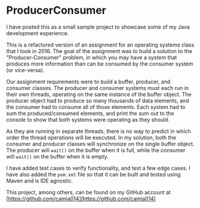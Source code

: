 # ProducerConsumer

I have posted this as a small sample project to showcase some of my Java development experience.

This is a refactored version of an assignment for an operating systems class that I took in 2016. The goal of the assignment was 
to build a solution to the "Producer-Consumer" problem, in which you may have a system that produces more information 
than can be consumed by the consumer system (or vice-versa).

Our assignment requirements were to build a buffer, producer, and consumer classes. The producer and consumer systems 
must each run in their own threads, operating on the same instance of the buffer object. The producer object had to 
produce so many thousands of data elements, and the consumer had to consume all of those elements. Each system had
to sum the produced/consumed elements, and print the sum out to the console to show that both systems were operating as 
they should.

As they are running in separate threads, there is no way to predict in which order the thread operations will be executed.
In my solution, both the consumer and producer classes will synchronize on the single buffer object. The producer will 
`wait()`  on the buffer when it is full, while the consumer will `wait()` on the buffer when it is empty.

I have added test cases to verify functionality, and test a few edge cases. I have also added the `pom.xml` file so that
it can be built and tested using Maven and is IDE agnostic.

This project, among others, can be found on my GitHub account at [https://github.com/camja014](https://github.com/camja014)
